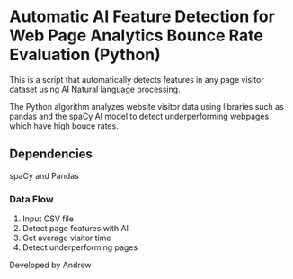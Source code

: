 # Automatic AI Feature Detection for Web Page Analytics Bounce Rate Evaluation (Python) 

This is a script that automatically detects features in any page visitor dataset using AI Natural language processing.

The Python algorithm analyzes website visitor data using libraries such as pandas and the spaCy AI model to detect underperforming webpages which have high bouce rates.

## Dependencies
spaCy and Pandas



### Data Flow

1. Input CSV file
2. Detect page features with AI
3. Get average visitor time 
4. Detect underperforming pages

Developed by Andrew
